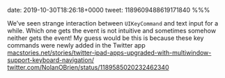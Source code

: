 date: 2019-10-30T18:26:18+0000
tweet: 1189609488619171840
%%%

We’ve seen strange interaction between `UIKeyCommand` and text input for a while. Which one gets the event is not intuitive and sometimes somehow neither gets the event! My guess would be this is because these key commands were newly added in the Twitter app [macstories.net/stories/twitter-ipad-apps-upgraded-with-multiwindow-support-keyboard-navigation/](https://www.macstories.net/stories/twitter-ipad-apps-upgraded-with-multiwindow-support-keyboard-navigation/) [twitter.com/NolanOBrien/status/1189585020232462340](https://twitter.com/NolanOBrien/status/1189585020232462340)
